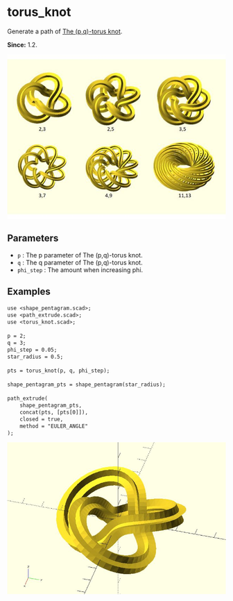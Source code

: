# torus_knot 

Generate a path of [The (p,q)-torus knot](https://en.wikipedia.org/wiki/Torus_knot).

**Since:** 1.2.

![torus_knot](images/lib3x-torus_knot-1.JPG)

## Parameters

- `p` : The p parameter of The (p,q)-torus knot. 
- `q` : The q parameter of The (p,q)-torus knot. 
- `phi_step` : The amount when increasing phi. 

## Examples

	use <shape_pentagram.scad>;
	use <path_extrude.scad>;
	use <torus_knot.scad>;

	p = 2;
	q = 3;
	phi_step = 0.05;
	star_radius = 0.5;

	pts = torus_knot(p, q, phi_step);

	shape_pentagram_pts = shape_pentagram(star_radius);

	path_extrude(
		shape_pentagram_pts, 
		concat(pts, [pts[0]]), 
		closed = true,
		method = "EULER_ANGLE"
	);

![torus_knot](images/lib3x-torus_knot-2.JPG)

